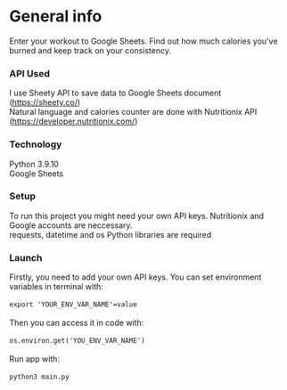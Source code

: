 # General info
Enter your workout to Google Sheets. Find out how much calories you've burned and keep track on your consistency.

### API Used
I use Sheety API to save data to Google Sheets document (https://sheety.co/)  
Natural language and calories counter are done with Nutritionix API (https://developer.nutritionix.com/)  


### Technology
Python 3.9.10  
Google Sheets

### Setup
To run this project you might need your own API keys. Nutritionix and Google accounts are neccessary.    
requests, datetime and os Python libraries are required

### Launch
Firstly, you need to add your own API keys. You can set environment variables in terminal with:  <br/><br/>
`export 'YOUR_ENV_VAR_NAME'=value`  <br/><br/>
Then you can access it in code with:  <br/><br/>
`os.environ.get('YOU_ENV_VAR_NAME')`  <br/><br/>
Run app with:  <br/><br/>
`python3 main.py` 
